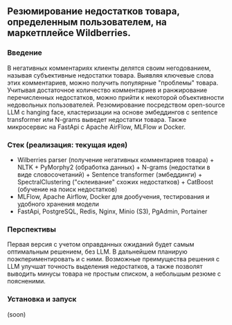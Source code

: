 ## Резюмирование недостатков товара, определенным пользователем, на маркетплейсе Wildberries. 

### Введение
В негативных комментариях клиенты делятся своим
негодованием, называя субъективные недостатки товара. Выявляя ключевые слова этих
комментариев, можно получить популярные "проблемы" товара. Учитывая достаточное количество
комментариев и ранжирование перечисленных недостатков, можно прийти к некоторой
объективности недовольных пользователей. Резюмирование посредством open-source LLM
c hanging face, кластеризации на основе эмбеддингов с sentence transformer или
N-grams
выведет недостатки товара. Также микросервис на FastApi с Apache AirFlow, MLFlow и
Docker. 

### Стек (реализация: текущая идея)
* Wilberries parser (получение негативных комментариев товара) + NLTK + PyMorphy2 (обработка данных) + N-grams (недостатки в виде словосочетаний) + Sentence transformer (эмбеддинги) + SpectralClustering ("склеивание" схожих недостатков) + CatBoost (обучение на поиск недостатков)
* MLFlow, Apache Airflow, Docker для дообучения, тестирования и удобного хранения модели
* FastApi, PostgreSQL, Redis, Nginx, Minio (S3), PgAdmin, Portainer
  
### Перспективы
Первая версия с учетом оправданных ожиданий будет самым оптимальным решением, без LLM. В дальнейшем планирую поэкпериментировать и с ними. Возможные преимущества решения с LLM улучшат точность выделения недостатков, а также позволят выводить минусы товара не простым списком, а небольшым резюме с поясненими. 

### Установка и запуск 
(soon)
